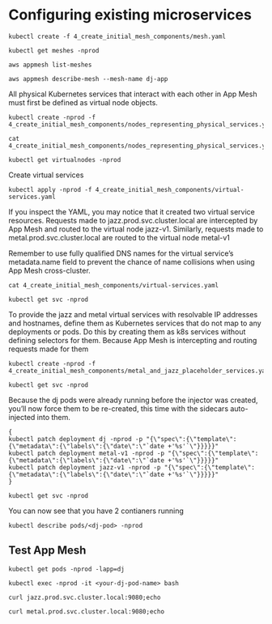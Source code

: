 # Configuring existing microservices

```
kubectl create -f 4_create_initial_mesh_components/mesh.yaml
```


```
kubectl get meshes -nprod
```


```
aws appmesh list-meshes
```


```
aws appmesh describe-mesh --mesh-name dj-app
```

All physical Kubernetes services that interact with each other in App Mesh must first be defined as virtual node objects.

```
kubectl create -nprod -f 4_create_initial_mesh_components/nodes_representing_physical_services.yaml
```

```
cat 4_create_initial_mesh_components/nodes_representing_physical_services.yaml
```


```
kubectl get virtualnodes -nprod
```

Create virtual services

```
kubectl apply -nprod -f 4_create_initial_mesh_components/virtual-services.yaml
```


If you inspect the YAML, you may notice that it created two virtual service resources. Requests made to jazz.prod.svc.cluster.local are intercepted by App Mesh and routed to the virtual node jazz-v1.
Similarly, requests made to metal.prod.svc.cluster.local are routed to the virtual node metal-v1

Remember to use fully qualified DNS names for the virtual service’s metadata.name field to prevent the chance of name collisions when using App Mesh cross-cluster.

```
cat 4_create_initial_mesh_components/virtual-services.yaml
```

```
kubectl get svc -nprod
```


To provide the jazz and metal virtual services with resolvable IP addresses and hostnames, define them as Kubernetes services that do not map to any deployments or pods. Do this by creating them as k8s services without defining selectors for them. Because App Mesh is intercepting and routing requests made for them

```
kubectl create -nprod -f 4_create_initial_mesh_components/metal_and_jazz_placeholder_services.yaml
```

```
kubectl get svc -nprod
```


Because the dj pods were already running before the injector was created, you’ll now force them to be re-created, this time with the sidecars auto-injected into them.

```
{
kubectl patch deployment dj -nprod -p "{\"spec\":{\"template\":{\"metadata\":{\"labels\":{\"date\":\"`date +'%s'`\"}}}}}"
kubectl patch deployment metal-v1 -nprod -p "{\"spec\":{\"template\":{\"metadata\":{\"labels\":{\"date\":\"`date +'%s'`\"}}}}}"
kubectl patch deployment jazz-v1 -nprod -p "{\"spec\":{\"template\":{\"metadata\":{\"labels\":{\"date\":\"`date +'%s'`\"}}}}}"
}
```


```
kubectl get svc -nprod
```

You can now see that you have 2 contianers running
```
kubectl describe pods/<dj-pod> -nprod
```


## Test App Mesh


```
kubectl get pods -nprod -lapp=dj
```


```
kubectl exec -nprod -it <your-dj-pod-name> bash
```

```
curl jazz.prod.svc.cluster.local:9080;echo

curl metal.prod.svc.cluster.local:9080;echo
```


